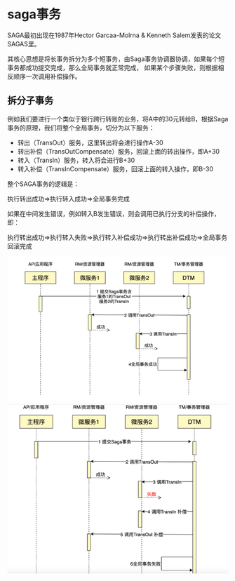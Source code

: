 # saga事务
SAGA最初出现在1987年Hector Garcaa-Molrna & Kenneth Salem发表的论文SAGAS里。

其核心思想是将长事务拆分为多个短事务，由Saga事务协调器协调，如果每个短事务都成功提交完成，那么全局事务就正常完成，
如果某个步骤失败，则根据相反顺序一次调用补偿操作。

## 拆分子事务

例如我们要进行一个类似于银行跨行转账的业务，将A中的30元转给B，根据Saga事务的原理，我们将整个全局事务，切分为以下服务：

- 转出（TransOut）服务，这里转出将会进行操作A-30
- 转出补偿（TransOutCompensate）服务，回滚上面的转出操作，即A+30
- 转入（TransIn）服务，转入将会进行B+30
- 转入补偿（TransInCompensate）服务，回滚上面的转入操作，即B-30


整个SAGA事务的逻辑是：

执行转出成功=>执行转入成功=>全局事务完成

如果在中间发生错误，例如转入B发生错误，则会调用已执行分支的补偿操作，即：

执行转出成功=>执行转入失败=>执行转入补偿成功=>执行转出补偿成功=>全局事务回滚完成

![](.saga_images/saga_process.png)
![](.saga_images/sage_fail_process.png)